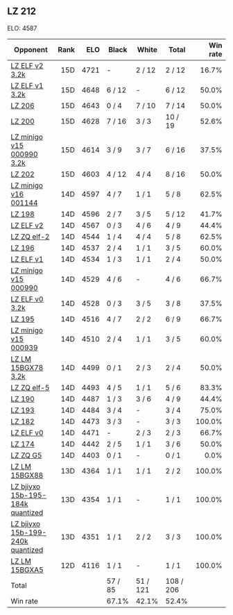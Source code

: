 ## LZ 212 ##

ELO: 4587

Opponent | Rank | ELO | Black | White | Total | Win rate
---------|-----:|----:|-------|-------|-------|-------:
[LZ ELF v2 3.2k](LZ%20ELF%20v2%203.2k.md) | 15D | 4721 | - | 2 / 12 | 2 / 12 | 16.7%
[LZ ELF v1 3.2k](LZ%20ELF%20v1%203.2k.md) | 15D | 4648 | 6 / 12 | - | 6 / 12 | 50.0%
[LZ 206](LZ%20206.md) | 15D | 4643 | 0 / 4 | 7 / 10 | 7 / 14 | 50.0%
[LZ 200](LZ%20200.md) | 15D | 4628 | 7 / 16 | 3 / 3 | 10 / 19 | 52.6%
[LZ minigo v15 000990 3.2k](LZ%20minigo%20v15%20000990%203.2k.md) | 15D | 4614 | 3 / 9 | 3 / 7 | 6 / 16 | 37.5%
[LZ 202](LZ%20202.md) | 15D | 4603 | 4 / 12 | 4 / 4 | 8 / 16 | 50.0%
[LZ minigo v16 001144](LZ%20minigo%20v16%20001144.md) | 14D | 4597 | 4 / 7 | 1 / 1 | 5 / 8 | 62.5%
[LZ 198](LZ%20198.md) | 14D | 4596 | 2 / 7 | 3 / 5 | 5 / 12 | 41.7%
[LZ ELF v2](LZ%20ELF%20v2.md) | 14D | 4567 | 0 / 3 | 4 / 6 | 4 / 9 | 44.4%
[LZ ZQ elf-2](LZ%20ZQ%20elf-2.md) | 14D | 4544 | 1 / 4 | 4 / 4 | 5 / 8 | 62.5%
[LZ 196](LZ%20196.md) | 14D | 4537 | 2 / 4 | 1 / 1 | 3 / 5 | 60.0%
[LZ ELF v1](LZ%20ELF%20v1.md) | 14D | 4534 | 1 / 3 | 1 / 1 | 2 / 4 | 50.0%
[LZ minigo v15 000990](LZ%20minigo%20v15%20000990.md) | 14D | 4529 | 4 / 6 | - | 4 / 6 | 66.7%
[LZ ELF v0 3.2k](LZ%20ELF%20v0%203.2k.md) | 14D | 4528 | 0 / 3 | 3 / 5 | 3 / 8 | 37.5%
[LZ 195](LZ%20195.md) | 14D | 4516 | 4 / 7 | 2 / 2 | 6 / 9 | 66.7%
[LZ minigo v15 000939](LZ%20minigo%20v15%20000939.md) | 14D | 4510 | 2 / 4 | 1 / 1 | 3 / 5 | 60.0%
[LZ LM 15BGX78 3.2k](LZ%20LM%2015BGX78%203.2k.md) | 14D | 4499 | 0 / 1 | 2 / 3 | 2 / 4 | 50.0%
[LZ ZQ elf-5](LZ%20ZQ%20elf-5.md) | 14D | 4493 | 4 / 5 | 1 / 1 | 5 / 6 | 83.3%
[LZ 190](LZ%20190.md) | 14D | 4487 | 1 / 3 | 3 / 6 | 4 / 9 | 44.4%
[LZ 193](LZ%20193.md) | 14D | 4484 | 3 / 4 | - | 3 / 4 | 75.0%
[LZ 182](LZ%20182.md) | 14D | 4473 | 3 / 3 | - | 3 / 3 | 100.0%
[LZ ELF v0](LZ%20ELF%20v0.md) | 14D | 4471 | - | 2 / 3 | 2 / 3 | 66.7%
[LZ 174](LZ%20174.md) | 14D | 4442 | 2 / 5 | 1 / 1 | 3 / 6 | 50.0%
[LZ ZQ G5](LZ%20ZQ%20G5.md) | 14D | 4403 | 0 / 1 | - | 0 / 1 | 0.0%
[LZ LM 15BGX88](LZ%20LM%2015BGX88.md) | 13D | 4364 | 1 / 1 | 1 / 1 | 2 / 2 | 100.0%
[LZ bjiyxo 15b-195-184k quantized](LZ%20bjiyxo%2015b-195-184k%20quantized.md) | 13D | 4354 | 1 / 1 | - | 1 / 1 | 100.0%
[LZ bjiyxo 15b-199-240k quantized](LZ%20bjiyxo%2015b-199-240k%20quantized.md) | 13D | 4351 | 1 / 1 | 2 / 2 | 3 / 3 | 100.0%
[LZ LM 15BGXA5](LZ%20LM%2015BGXA5.md) | 12D | 4116 | 1 / 1 | - | 1 / 1 | 100.0%
Total | | | 57 / 85 | 51 / 121 | 108 / 206 | 
Win rate| | | 67.1% | 42.1% | 52.4% | 
